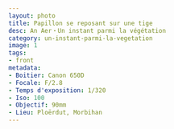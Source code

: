 ```yaml
---
layout: photo
title: Papillon se reposant sur une tige 
desc: An Aer・Un instant parmi la végétation
category: un-instant-parmi-la-vegetation
image: 1
tags:
- front
metadata:
- Boitier: Canon 650D
- Focale: F/2.8
- Temps d'exposition: 1/320
- Iso: 100
- Objectif: 90mm
- Lieu: Ploërdut, Morbihan
---
```

